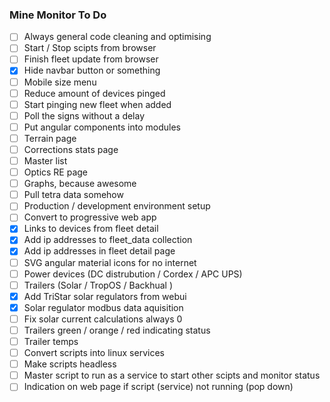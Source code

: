 ### Mine Monitor To Do

- [ ] Always general code cleaning and optimising
- [ ] Start / Stop scipts from browser
- [ ] Finish fleet update from browser
- [x] Hide navbar button or something
- [ ] Mobile size menu
- [ ] Reduce amount of devices pinged
- [ ] Start pinging new fleet when added
- [ ] Poll the signs without a delay
- [ ] Put angular components into modules
- [ ] Terrain page
- [ ] Corrections stats page
- [ ] Master list
- [ ] Optics RE page
- [ ] Graphs, because awesome
- [ ] Pull tetra data somehow
- [ ] Production / development environment setup
- [ ] Convert to progressive web app
- [x] Links to devices from fleet detail
- [x] Add ip addresses to fleet_data collection
- [x] Add ip addresses in fleet detail page
- [ ] SVG angular material icons for no internet
- [ ] Power devices (DC distrubution / Cordex / APC UPS)
- [ ] Trailers (Solar / TropOS / Backhual )
- [x] Add TriStar solar regulators from webui
- [x] Solar regulator modbus data aquisition
- [ ] Fix solar current calculations always 0
- [ ] Trailers green / orange / red indicating status
- [ ] Trailer temps
- [ ] Convert scripts into linux services
- [ ] Make scripts headless
- [ ] Master script to run as a service to start other scipts and monitor status
- [ ] Indication on web page if script (service) not running (pop down)